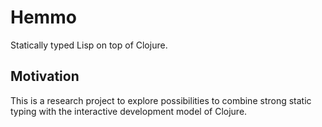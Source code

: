 # Hemmo

Statically typed Lisp on top of Clojure.

## Motivation

This is a research project to explore possibilities to combine strong static
typing with the interactive development model of Clojure.
